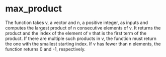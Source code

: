 # max_product
The function takes v, a vector and n, a positive integer, as inputs and computes the largest product of n consecutive elements of v. It returns the product and the index of the element of v that is the first term of the product. If there are multiple such products in v, the function must return the one with the smallest starting index. If v has fewer than n elements, the function returns 0 and -1, respectively.
